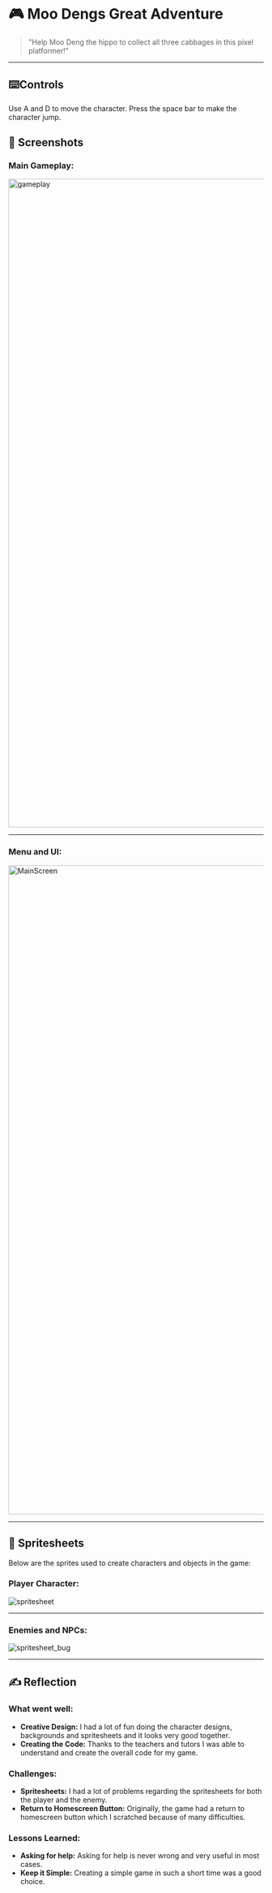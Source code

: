 # 🎮 **Moo Dengs Great Adventure** 

> "Help Moo Deng the hippo to collect all three cabbages in this pixel platformer!"

---

## ⌨️**Controls**
Use A and D to move the character. Press the space bar to make the character jump.

## 📸 **Screenshots**

### Main Gameplay:

<img width="1279" alt="gameplay" src="https://github.com/user-attachments/assets/152506dd-309d-4aeb-8529-024ab6f1969a" />


---

### Menu and UI:

<img width="1280" alt="MainScreen" src="https://github.com/user-attachments/assets/51cde0fc-b90a-4bff-957d-ff53a42b4550" />


---

## 🎨 **Spritesheets**
Below are the sprites used to create characters and objects in the game:

### Player Character:

![spritesheet](https://github.com/user-attachments/assets/9c4afda2-c1eb-4f7c-a060-0cc0a6f19d4b)


---

### Enemies and NPCs:

![spritesheet_bug](https://github.com/user-attachments/assets/f92b1efd-91a3-45b0-9108-3ca699ef57c5)


---

## ✍️ **Reflection**

### What went well:
- **Creative Design:** I had a lot of fun doing the character designs, backgrounds and spritesheets and it looks very good together.
- **Creating the Code:** Thanks to the teachers and tutors I was able to understand and create the overall code for my game. 

### Challenges:
- **Spritesheets:** I had a lot of problems regarding the spritesheets for both the player and the enemy. 
- **Return to Homescreen Button:** Originally, the game had a return to homescreen button which I scratched because of many difficulties.

### Lessons Learned:
- **Asking for help:** Asking for help is never wrong and very useful in most cases. 
- **Keep it Simple:** Creating a simple game in such a short time was a good choice.
